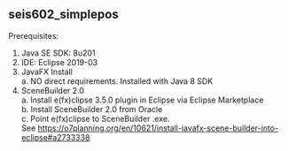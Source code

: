 <h2>seis602_simplepos</h2>

Prerequisites:
1. Java SE SDK: 8u201
2. IDE: Eclipse 2019-03
3. JavaFX Install  
 a. NO direct requirements. Installed with Java 8 SDK
4. SceneBuilder 2.0  
 a. Install e(fx)clipse 3.5.0 plugin in Eclipse via Eclipse Marketplace  
 b. Install SceneBuilder 2.0 from Oracle  
 c. Point e(fx)clipse to SceneBuilder .exe.  
 See https://o7planning.org/en/10621/install-javafx-scene-builder-into-eclipse#a2733338
  
